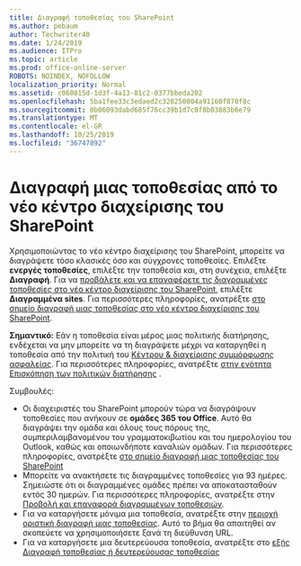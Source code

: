 ```yaml
---
title: Διαγραφή τοποθεσίας του SharePoint
ms.author: pebaum
author: Techwriter40
ms.date: 1/24/2019
ms.audience: ITPro
ms.topic: article
ms.prod: office-online-server
ROBOTS: NOINDEX, NOFOLLOW
localization_priority: Normal
ms.assetid: c060815d-1d3f-4a13-81c2-0377bbeda202
ms.openlocfilehash: 5ba1fee33c3edaed2c320250004a91160f870f8c
ms.sourcegitcommit: 0b06093dabd685f76cc39b1d7c0f8b03883b6e79
ms.translationtype: MT
ms.contentlocale: el-GR
ms.lasthandoff: 10/25/2019
ms.locfileid: "36747892"
---
```

# <a name="delete-a-site-from-the-new-sharepoint-admin-center"></a>Διαγραφή μιας τοποθεσίας από το νέο κέντρο διαχείρισης του SharePoint

Χρησιμοποιώντας το νέο κέντρο διαχείρισης του SharePoint, μπορείτε να διαγράψετε τόσο κλασικές όσο και σύγχρονες τοποθεσίες. Επιλέξτε **ενεργές τοποθεσίες**, επιλέξτε την τοποθεσία και, στη συνέχεια, επιλέξτε **Διαγραφή**. Για να [προβάλετε και να επαναφέρετε τις διαγραμμένες τοποθεσίες στο νέο κέντρο διαχείρισης του SharePoint](https://docs.microsoft.com/sharepoint/view-and-restore-deleted-sites-in-new-admin-center), επιλέξτε **Διαγραμμένα sites**. Για περισσότερες πληροφορίες, ανατρέξτε [στο σημείο διαγραφή μιας τοποθεσίας στο νέο κέντρο διαχείρισης του SharePoint](https://docs.microsoft.com/sharepoint/delete-site-collection#delete-a-site-in-the-new-sharepoint-admin-center).

**Σημαντικό:** Εάν η τοποθεσία είναι μέρος μιας πολιτικής διατήρησης, ενδέχεται να μην μπορείτε να τη διαγράψετε μέχρι να καταργηθεί η τοποθεσία από την πολιτική του [Κέντρου &amp; διαχείρισης συμμόρφωσης ασφαλείας](https://protection.office.com/?rfr=AdminCenter#/homepage). Για περισσότερες πληροφορίες, ανατρέξτε [στην ενότητα Επισκόπηση των πολιτικών διατήρησης](https://docs.microsoft.com/office365/securitycompliance/retention-policies#content-in-onedrive-accounts-and-sharepoint-sites) . 

Συμβουλές:
- Οι διαχειριστές του SharePoint μπορούν τώρα να διαγράψουν τοποθεσίες που ανήκουν σε **ομάδες 365 του Office**. Αυτό θα διαγράψει την ομάδα και όλους τους πόρους της, συμπεριλαμβανομένου του γραμματοκιβωτίου και του ημερολογίου του Outlook, καθώς και οποιωνδήποτε καναλιών ομάδων. Για περισσότερες πληροφορίες, ανατρέξτε [στο σημείο διαγραφή μιας τοποθεσίας του SharePoint](https://docs.microsoft.com/sharepoint/manage-sites-in-new-admin-center#delete-a-site)
- Μπορείτε να ανακτήσετε τις διαγραμμένες τοποθεσίες για 93 ημέρες. Σημειώστε ότι οι διαγραμμένες ομάδες πρέπει να αποκατασταθούν εντός 30 ημερών. Για περισσότερες πληροφορίες, ανατρέξτε στην [Προβολή και επαναφορά διαγραμμένων τοποθεσιών](https://docs.microsoft.com/sharepoint/view-and-restore-deleted-sites-in-new-admin-center).
- Για να καταργήσετε μόνιμα μια τοποθεσία, ανατρέξτε στην [περιοχή οριστική διαγραφή μιας τοποθεσίας](https://docs.microsoft.com/sharepoint/delete-site-collection#permanently-delete-a-site). Αυτό το βήμα θα απαιτηθεί αν σκοπεύετε να χρησιμοποιήσετε ξανά τη διεύθυνση URL. 
- Για να καταργήσετε μια δευτερεύουσα τοποθεσία, ανατρέξτε στο [εξής Διαγραφή τοποθεσίας ή δευτερεύουσας τοποθεσίας](https://support.office.com/article/Delete-a-SharePoint-site-or-subsite-bc37b743-0cef-475e-9a8c-8fc4d40179fb#__bkmkshortcut)

